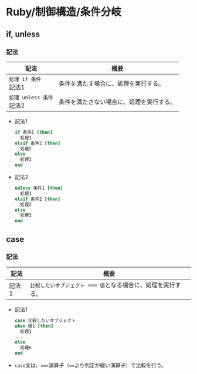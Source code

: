 # Ruby/制御構造/条件分岐

## if, unless

### 記法

| 記法                          | 概要                                     |
| ----------------------------- | ---------------------------------------- |
| `処理 if 条件`<br />記法1     | 条件を満たす場合に、処理を実行する。     |
| `処理 unless 条件`<br />記法2 | 条件を満たさない場合に、処理を実行する。 |

- 記法1

  ```ruby
  if 条件1 [then]
    処理1
  elsif 条件2 [then]
    処理2
  else
    処理3
  end
  ```

- 記法2

  ```ruby
  unless 条件1 [then]
    処理1
  elsif 条件2 [then]
    処理2
  else
    処理3
  end
  ```

## case

### 記法

| 記法  | 概要                                                         |
| ----- | ------------------------------------------------------------ |
| 記法1 | `比較したいオブジェクト === 値`となる場合に、処理を実行する。 |

- 記法1

  ```ruby
  case 比較したいオブジェクト
  when 値1 [then]
    処理1
  ...
  else 
    処理n
  end
  ```

- `case`文は、`===`演算子（`==`より判定が緩い演算子）で比較を行う。

